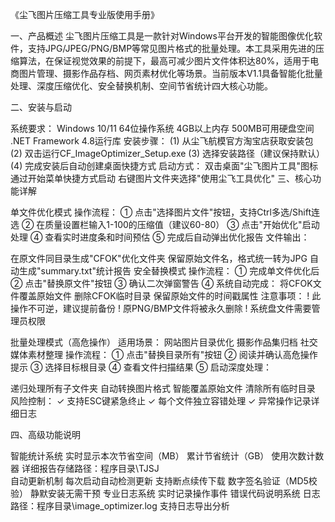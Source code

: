 《尘飞图片压缩工具专业版使用手册》

一、产品概述
尘飞图片压缩工具是一款针对Windows平台开发的智能图像优化软件，支持JPG/JPEG/PNG/BMP等常见图片格式的批量处理。本工具采用先进的压缩算法，在保证视觉效果的前提下，最高可减少图片文件体积达80%，适用于电商图片管理、摄影作品存档、网页素材优化等场景。当前版本V1.1具备智能化批量处理、深度压缩优化、安全替换机制、空间节省统计四大核心功能。

二、安装与启动

系统要求：
Windows 10/11 64位操作系统
4GB以上内存
500MB可用硬盘空间
.NET Framework 4.8运行库
安装步骤：
(1) 从尘飞航模官方淘宝店获取安装包
(2) 双击运行CF_ImageOptimizer_Setup.exe
(3) 选择安装路径（建议保持默认）
(4) 完成安装后自动创建桌面快捷方式
启动方式：
双击桌面"尘飞图片工具"图标
通过开始菜单快捷方式启动
右键图片文件夹选择"使用尘飞工具优化"
三、核心功能详解

单文件优化模式
操作流程：
① 点击"选择图片文件"按钮，支持Ctrl多选/Shift连选
② 在质量设置栏输入1-100的压缩值（建议60-80）
③ 点击"开始优化"启动处理
④ 查看实时进度条和时间预估
⑤ 完成后自动弹出优化报告
文件输出：

在原文件同目录生成"CFOK"优化文件夹
保留原始文件名，格式统一转为JPG
自动生成"summary.txt"统计报告
安全替换模式
操作流程：
① 完成单文件优化后
② 点击"替换原文件"按钮
③ 确认二次弹窗警告
④ 系统自动完成：
将CFOK文件覆盖原始文件
删除CFOK临时目录
保留原始文件的时间戳属性
注意事项：
! 此操作不可逆，建议提前备份
! 原PNG/BMP文件将被永久删除
! 系统盘文件需要管理员权限

批量处理模式（高危操作）
适用场景：
网站图片目录优化
摄影作品集归档
社交媒体素材整理
操作流程：
① 点击"替换目录所有"按钮
② 阅读并确认高危操作提示
③ 选择目标根目录
④ 查看文件扫描结果
⑤ 启动深度处理：

递归处理所有子文件夹
自动转换图片格式
智能覆盖原始文件
清除所有临时目录
风险控制：
✓ 支持ESC键紧急终止
✓ 每个文件独立容错处理
✓ 异常操作记录详细日志

四、高级功能说明

智能统计系统
实时显示本次节省空间（MB）
累计节省统计（GB）
使用次数计数器
详细报告存储路径：程序目录\TJSJ\
自动更新机制
每次启动自动检测更新
支持断点续传下载
数字签名验证（MD5校验）
静默安装无需干预
专业日志系统
实时记录操作事件
错误代码说明系统
日志路径：程序目录\image_optimizer.log
支持日志导出分析

